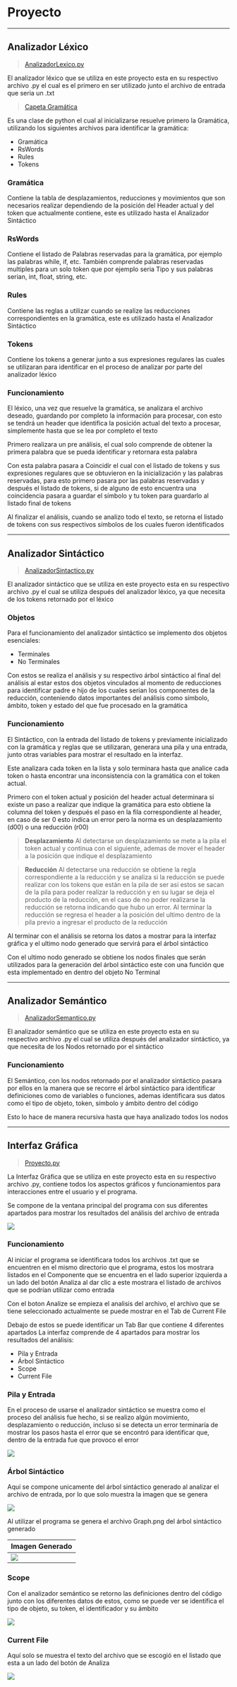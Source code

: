 # Proyecto
---
## Analizador Léxico
> [AnalizadorLexico.py](https://github.com/Anexo0/Sem_Traductores_De_Lenguajes_ll/blob/main/Proyecto/AnalizadorLexico.py)

El analizador léxico que se utiliza en este proyecto esta en su respectivo archivo .py el cual es el primero en ser utilizado junto el archivo de entrada que seria un .txt

> [Capeta Gramática](https://github.com/Anexo0/Sem_Traductores_De_Lenguajes_ll/tree/main/Proyecto/Gramatica)

Es una clase de python el cual al inicializarse resuelve primero la Gramática, utilizando los siguientes archivos para identificar la gramática:

- Gramática
- RsWords
- Rules
- Tokens

### Gramática
Contiene la tabla de desplazamientos, reducciones y movimientos que son necesarios realizar dependiendo de la posición del Header actual y del token que actualmente contiene, este es utilizado hasta el Analizador Sintáctico

### RsWords
Contiene el listado de Palabras reservadas para la gramática, por ejemplo las palabras while, if, etc.
También comprende palabras reservadas multiples para un solo token que por ejemplo seria Tipo y sus palabras serian, int, float, string, etc.

### Rules
Contiene las reglas a utilizar cuando se realize las reducciones correspondientes en la gramática, este es utilizado hasta el Analizador Sintáctico

### Tokens
Contiene los tokens a generar junto a sus expresiones regulares las cuales se utilizaran para identificar en el proceso de analizar por parte del analizador léxico

### Funcionamiento
El léxico, una vez que resuelve la gramática, se analizara el archivo deseado, guardando por completo la información para procesar, con esto se tendrá un header que identifica la posición actual del texto a procesar, simplemente hasta que se lea por completo el texto

Primero realizara un pre análisis, el cual solo comprende de obtener la primera palabra que se pueda identificar y retornara esta palabra

Con esta palabra pasara a Coincidir el cual con el listado de tokens y sus expresiones regulares que se obtuvieron en la inicialización y las palabras reservadas, para esto primero pasara por las palabras reservadas y después el listado de tokens, si de alguno de esto encuentra una coincidencia pasara a guardar el símbolo y tu token para guardarlo al listado final de tokens

Al finalizar el análisis, cuando se analizo todo el texto, se retorna el listado de tokens con sus respectivos símbolos de los cuales fueron identificados

---

## Analizador Sintáctico

>[AnalizadorSintactico.py](https://github.com/Anexo0/Sem_Traductores_De_Lenguajes_ll/blob/main/Proyecto/AnalizadorSintactico.py)

El analizador sintáctico que se utiliza en este proyecto esta en su respectivo archivo .py el cual se utiliza después del analizador léxico, ya que necesita de los tokens retornado por el léxico

### Objetos
Para el funcionamiento del analizador sintáctico se implemento dos objetos esenciales:
- Terminales
- No Terminales

Con estos se realiza el análisis y su respectivo árbol sintáctico al final del análisis al estar estos dos objetos vinculados al momento de reducciones para identificar padre e hijo de los cuales serian los componentes de la reducción, conteniendo datos importantes del análisis como símbolo, ámbito, token y estado del que fue procesado en la gramática

### Funcionamiento
El Sintáctico, con la entrada del listado de tokens y previamente inicializado con la gramática y reglas que se utilizaran, generara una pila y una entrada, junto otras variables para mostrar el resultado en la interfaz.

Este analizara cada token en la lista y solo terminara hasta que analice cada token o hasta encontrar una inconsistencia con la gramática con el token actual.

Primero con el token actual y posición del header actual determinara si existe un paso a realizar que indique la gramática para esto obtiene la columna del token y después el paso en la fila correspondiente al header, en caso de ser 0 esto indica un error pero la norma es un desplazamiento (d00) o una reducción (r00)


>**Desplazamiento**
Al detectarse un desplazamiento se mete a la pila el token actual y continua con el siguiente, ademas de mover el header a la posición que indique el desplazamiento 

>**Reducción**
Al detectarse una reducción se obtiene la regla correspondiente a la reducción y se analiza si la reducción se puede realizar con los tokens que están en la pila de ser asi estos se sacan de la pila para poder realizar la reducción y en su lugar se deja el producto de la reducción, en el caso de no poder realizarse la reducción se retorna indicando que hubo un error.
Al terminar la reducción se regresa el header a la posición del ultimo dentro de la pila previo a ingresar el producto de la 
reducción


Al terminar con el análisis se retorna los datos a mostrar para la interfaz gráfica y el ultimo nodo generado que servirá para el árbol sintáctico

Con el ultimo nodo generado se obtiene los nodos finales que serán utilizados para la generación del árbol sintáctico este con una función que esta implementado en dentro del objeto No Terminal

---

## Analizador Semántico

>[AnalizadorSemantico.py]()

El analizador semántico que se utiliza en este proyecto esta en su respectivo archivo .py el cual se utiliza después del analizador sintáctico, ya que necesita de los Nodos retornado por el sintáctico

### Funcionamiento
El Semántico, con los nodos retornado por el analizador sintáctico pasara por ellos en la manera que se recorre el árbol sintáctico para identificar definiciones como de variables o funciones, ademas identificara sus datos como el tipo de objeto, token, símbolo y ámbito dentro del código

Esto lo hace de manera recursiva hasta que haya analizado todos los nodos

---

## Interfaz Gráfica

>[Proyecto.py](https://github.com/Anexo0/Sem_Traductores_De_Lenguajes_ll/blob/main/Proyecto/Proyecto.py)

La Interfaz Gráfica que se utiliza en este proyecto esta en su respectivo archivo .py, contiene todos los aspectos gráficos y funcionamientos para interacciones entre el usuario y el programa.

Se compone de la ventana principal del programa con sus diferentes apartados para mostrar los resultados del análisis del archivo de entrada

![](Captures/1.jpg)

### Funcionamiento

Al iniciar el programa se identificara todos los archivos .txt que se encuentren en el mismo directorio que el programa, estos los mostrara listados en el Componente que se encuentra en el lado superior izquierda a un lado del botón Analiza al dar clic a este mostrara el listado de archivos que se podrían utilizar como entrada

Con el boton Analize se empieza el analisis del archivo, el archivo que se tiene seleccionado actualmente se puede mostrar en el Tab de Current File

Debajo de estos se puede identificar un Tab Bar que contiene 4 diferentes apartados
La interfaz comprende de 4 apartados para mostrar los resultados del análisis:

- Pila y Entrada
- Árbol Sintáctico
- Scope
- Current File

### Pila y Entrada

En el proceso de usarse el analizador sintáctico se muestra como el proceso del análisis fue hecho, si se realizo algún movimiento, desplazamiento o reducción, incluso si se detecta un error terminaría de mostrar los pasos hasta el error que se encontró para identificar que, dentro de la entrada fue que provoco el error

![](Captures/2.jpg)

### Árbol Sintáctico

Aquí se compone unicamente del árbol sintáctico generado al analizar el archivo de entrada, por lo que solo muestra la imagen que se genera

![](Captures/3.jpg)

Al utilizar el programa se genera el archivo Graph.png del árbol sintáctico generado

|Imagen Generado    |
|-------------------|
|![](Captures/4.png)|

### Scope

Con el analizador semántico se retorno las definiciones dentro del código junto con los diferentes datos de estos, como se puede ver se identifica el tipo de objeto, su token, el identificador y su ámbito 

![](Captures/5.jpg)

### Current File

Aquí solo se muestra el texto del archivo que se escogió en el listado que esta a un lado del botón de Analiza

![](Captures/6.jpg)

